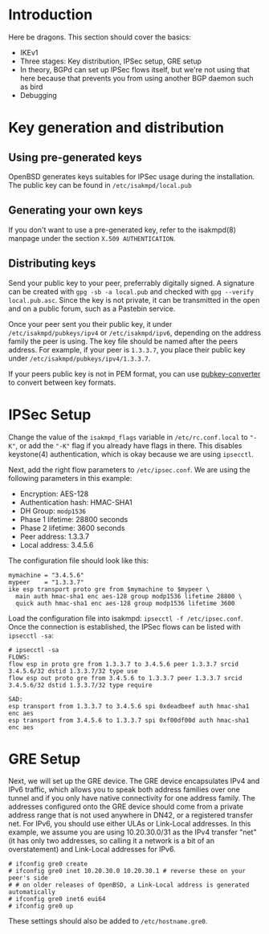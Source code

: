 # Introduction
Here be dragons. This section should cover the basics:
* IKEv1
* Three stages: Key distribution, IPSec setup, GRE setup
* In theory, BGPd can set up IPSec flows itself, but we're not using that here because that prevents you from using another BGP daemon such as bird
* Debugging

# Key generation and distribution
## Using pre-generated keys
OpenBSD generates keys suitables for IPSec usage during the installation. The public key can be found in `/etc/isakmpd/local.pub`

## Generating your own keys
If you don't want to use a pre-generated key, refer to the isakmpd(8) manpage under the section `X.509 AUTHENTICATION`.

## Distributing keys
Send your public key to your peer, preferrably digitally signed. A signature can be created with `gpg -sb -a local.pub` and checked with `gpg --verify local.pub.asc`. Since the key is not private, it can be transmitted in the open and on a public forum, such as a Pastebin service.

Once your peer sent you their public key, it under `/etc/isakmpd/pubkeys/ipv4` or `/etc/isakmpd/ipv6`, depending on the address family the peer is using. The key file should be named after the peers address. For example, if your peer is `1.3.3.7`, you place their public key under `/etc/isakmpd/pubkeys/ipv4/1.3.3.7`.

If your peers public key is not in PEM format, you can use [pubkey-converter](https://git.sour.is/git/user/ryan/pubkey-converter.git/plain/pubkey-converter.pl) to convert between key formats.

# IPSec Setup
Change the value of the `isakmpd_flags` variable in `/etc/rc.conf.local` to `"-K"`, or add the `"-K"` flag if you already have flags in there. This disables keystone(4) authentication, which is okay because we are using `ipsecctl`.

Next, add the right flow parameters to `/etc/ipsec.conf`. We are using the following parameters in this example:

* Encryption: AES-128
* Authentication hash: HMAC-SHA1
* DH Group: `modp1536`
* Phase 1 lifetime: 28800 seconds
* Phase 2 lifetime: 3600 seconds
* Peer address: 1.3.3.7
* Local address: 3.4.5.6

The configuration file should look like this:

    mymachine = "3.4.5.6"
    mypeer    = "1.3.3.7"
    ike esp transport proto gre from $mymachine to $mypeer \
      main auth hmac-sha1 enc aes-128 group modp1536 lifetime 28800 \
      quick auth hmac-sha1 enc aes-128 group modp1536 lifetime 3600

Load the configuration file into isakmpd: `ipsecctl -f /etc/ipsec.conf`. Once the connection is established, the IPSec flows can be listed with `ipsecctl -sa`:

    # ipsecctl -sa
    FLOWS:
    flow esp in proto gre from 1.3.3.7 to 3.4.5.6 peer 1.3.3.7 srcid 3.4.5.6/32 dstid 1.3.3.7/32 type use
    flow esp out proto gre from 3.4.5.6 to 1.3.3.7 peer 1.3.3.7 srcid 3.4.5.6/32 dstid 1.3.3.7/32 type require
    
    SAD:
    esp transport from 1.3.3.7 to 3.4.5.6 spi 0xdeadbeef auth hmac-sha1 enc aes
    esp transport from 3.4.5.6 to 1.3.3.7 spi 0xf00df00d auth hmac-sha1 enc aes

# GRE Setup
Next, we will set up the GRE device. The GRE device encapsulates IPv4 and IPv6 traffic, which allows you to speak both address families over one tunnel and if you only have native connectivity for one address family. The addresses configured onto the GRE device should come from a private address range that is not used anywhere in DN42, or a registered transfer net. For IPv6, you should use either ULAs or Link-Local addresses. In this example, we assume you are using 10.20.30.0/31 as the IPv4 transfer "net" (it has only two addresses, so calling it a network is a bit of an overstatement) and Link-Local addresses for IPv6.

    # ifconfig gre0 create
    # ifconfig gre0 inet 10.20.30.0 10.20.30.1 # reverse these on your peer's side
    # # on older releases of OpenBSD, a Link-Local address is generated automatically
    # ifconfig gre0 inet6 eui64
    # ifconfig gre0 up

These settings should also be added to `/etc/hostname.gre0`.